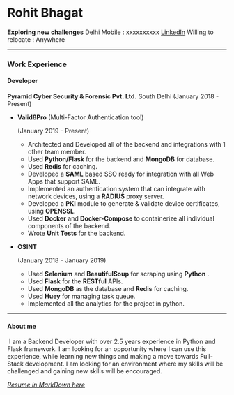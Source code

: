 # Rohit Bhagat
**Exploring new challenges**
Delhi
Mobile : xxxxxxxxxx
[LinkedIn](https://www.linkedin.com/in/rohit-bhagat-a06880172/)
Willing to relocate : Anywhere

----

### Work Experience
#### Developer
**Pyramid Cyber Security & Forensic Pvt. Ltd.**
South Delhi
(January 2018 - Present)

- **Valid8Pro** (Multi-Factor Authentication tool)

   (January 2019 - Present)

   * Architected and Developed all of the backend and integrations with 1 other team member.
   * Used **Python/Flask** for the backend and **MongoDB** for database.
   * Used **Redis** for caching.
   * Developed a **SAML** based SSO ready for integration with all Web Apps that support SAML.
   * Implemented an authentication system that can integrate with network devices, using a **RADIUS** proxy server.
   * Developed a **PKI** module to generate & validate device certificates, using **OPENSSL**.
   * Used **Docker** and **Docker-Compose** to containerize all individual components of the backend.
   * Wrote **Unit Tests** for the backend.

- **OSINT**

   (January 2018 - January 2019)

   * Used **Selenium** and **BeautifulSoup** for scraping using **Python** .
   * Used **Flask** for the **RESTful** APIs.
   * Used **MongoDB** as the database and **Redis** for caching.
   * Used **Huey** for managing task queue.
   * Implemented all the analytics for the project in python.

-----

#### About me

​	I am a Backend Developer with over 2.5 years experience in Python and Flask framework. I am looking for an opportunity where I can use this experience, while learning new things and making a move towards Full-Stack development. I am looking for an environment where my skills will be challenged and gaining new skills will be encouraged.

[*Resume in MarkDown here*](https://github.com/foss-ninja/resume_2020.git)

